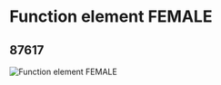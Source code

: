 # Function element FEMALE
## 87617
![Function element FEMALE](https://lc-www-live-s.legocdn.com/media/bricks/5/2/4565432.jpg)